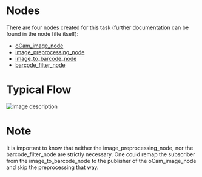 # Nodes
There are four nodes created for this task (further documentation can be found in the node filte itself):
  - [oCam_image_node](https://github.com/umdlife/UPlatform/blob/feat/oCam/umd_vision/scripts/oCam_image_node)
  - [image_preprocessing_node](https://github.com/umdlife/UPlatform/blob/feat/oCam/umd_vision/scripts/image_preprocessing_node)
  - [image_to_barcode_node](https://github.com/umdlife/UPlatform/blob/feat/oCam/umd_vision/scripts/image_to_barcode_node)
  - [barcode_filter_node](https://github.com/umdlife/UPlatform/blob/feat/oCam/umd_vision/scripts/oCam_image_node)

# Typical Flow
![Image description](https://github.com/umdlife/UPlatform/blob/feat/oCam/umd_vision/docs/barcode_recognition/sources/barcode_node_flow.png)

# Note
It is important to know that neither the image_preprocessing_node, nor the barcode_filter_node are strictly necessary. One could remap the subscriber from the image_to_barcode_node to the publisher of the oCam_image_node and skip the preprocessing that way.

